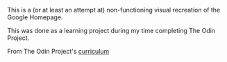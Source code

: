 This is a (or at least an attempt at) non-functioning visual recreation of the Google Homepage.

This was done as a learning project during my time completing The Odin Project.

From The Odin Project's [curriculum](http://www.theodinproject.com/courses/web-development-101/lessons/html-css)